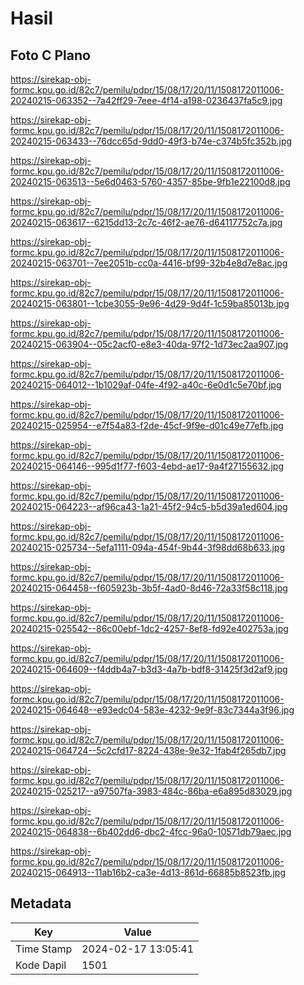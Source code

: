 # Hasil

## Foto C Plano

https://sirekap-obj-formc.kpu.go.id/82c7/pemilu/pdpr/15/08/17/20/11/1508172011006-20240215-063352--7a42ff29-7eee-4f14-a198-0236437fa5c9.jpg

https://sirekap-obj-formc.kpu.go.id/82c7/pemilu/pdpr/15/08/17/20/11/1508172011006-20240215-063433--76dcc65d-9dd0-49f3-b74e-c374b5fc352b.jpg

https://sirekap-obj-formc.kpu.go.id/82c7/pemilu/pdpr/15/08/17/20/11/1508172011006-20240215-063513--5e6d0463-5760-4357-85be-9fb1e22100d8.jpg

https://sirekap-obj-formc.kpu.go.id/82c7/pemilu/pdpr/15/08/17/20/11/1508172011006-20240215-063617--6215dd13-2c7c-46f2-ae76-d64117752c7a.jpg

https://sirekap-obj-formc.kpu.go.id/82c7/pemilu/pdpr/15/08/17/20/11/1508172011006-20240215-063701--7ee2051b-cc0a-4416-bf99-32b4e8d7e8ac.jpg

https://sirekap-obj-formc.kpu.go.id/82c7/pemilu/pdpr/15/08/17/20/11/1508172011006-20240215-063801--1cbe3055-9e96-4d29-9d4f-1c59ba85013b.jpg

https://sirekap-obj-formc.kpu.go.id/82c7/pemilu/pdpr/15/08/17/20/11/1508172011006-20240215-063904--05c2acf0-e8e3-40da-97f2-1d73ec2aa907.jpg

https://sirekap-obj-formc.kpu.go.id/82c7/pemilu/pdpr/15/08/17/20/11/1508172011006-20240215-064012--1b1029af-04fe-4f92-a40c-6e0d1c5e70bf.jpg

https://sirekap-obj-formc.kpu.go.id/82c7/pemilu/pdpr/15/08/17/20/11/1508172011006-20240215-025954--e7f54a83-f2de-45cf-9f9e-d01c49e77efb.jpg

https://sirekap-obj-formc.kpu.go.id/82c7/pemilu/pdpr/15/08/17/20/11/1508172011006-20240215-064146--995d1f77-f603-4ebd-ae17-9a4f27155632.jpg

https://sirekap-obj-formc.kpu.go.id/82c7/pemilu/pdpr/15/08/17/20/11/1508172011006-20240215-064223--af96ca43-1a21-45f2-94c5-b5d39a1ed604.jpg

https://sirekap-obj-formc.kpu.go.id/82c7/pemilu/pdpr/15/08/17/20/11/1508172011006-20240215-025734--5efa1111-094a-454f-9b44-3f98dd68b633.jpg

https://sirekap-obj-formc.kpu.go.id/82c7/pemilu/pdpr/15/08/17/20/11/1508172011006-20240215-064458--f605923b-3b5f-4ad0-8d46-72a33f58c118.jpg

https://sirekap-obj-formc.kpu.go.id/82c7/pemilu/pdpr/15/08/17/20/11/1508172011006-20240215-025542--86c00ebf-1dc2-4257-8ef8-fd92e402753a.jpg

https://sirekap-obj-formc.kpu.go.id/82c7/pemilu/pdpr/15/08/17/20/11/1508172011006-20240215-064609--f4ddb4a7-b3d3-4a7b-bdf8-31425f3d2af9.jpg

https://sirekap-obj-formc.kpu.go.id/82c7/pemilu/pdpr/15/08/17/20/11/1508172011006-20240215-064648--e93edc04-583e-4232-9e9f-83c7344a3f96.jpg

https://sirekap-obj-formc.kpu.go.id/82c7/pemilu/pdpr/15/08/17/20/11/1508172011006-20240215-064724--5c2cfd17-8224-438e-9e32-1fab4f265db7.jpg

https://sirekap-obj-formc.kpu.go.id/82c7/pemilu/pdpr/15/08/17/20/11/1508172011006-20240215-025217--a97507fa-3983-484c-86ba-e6a895d83029.jpg

https://sirekap-obj-formc.kpu.go.id/82c7/pemilu/pdpr/15/08/17/20/11/1508172011006-20240215-064838--6b402dd6-dbc2-4fcc-96a0-10571db79aec.jpg

https://sirekap-obj-formc.kpu.go.id/82c7/pemilu/pdpr/15/08/17/20/11/1508172011006-20240215-064913--11ab16b2-ca3e-4d13-861d-66885b8523fb.jpg


## Metadata

| Key        | Value               |
| ---------- | ------------------- |
| Time Stamp | 2024-02-17 13:05:41 |
| Kode Dapil | 1501                |




